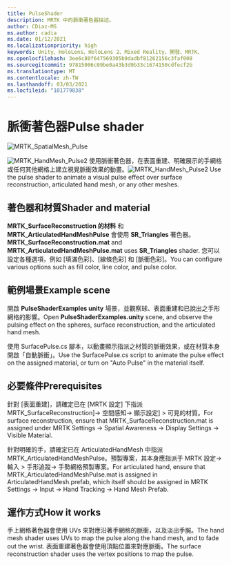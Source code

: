 ```yaml
---
title: PulseShader
description: MRTK 中的脈衝著色器描述。
author: CDiaz-MS
ms.author: cadia
ms.date: 01/12/2021
ms.localizationpriority: high
keywords: Unity、HoloLens、HoloLens 2、Mixed Reality、開發、MRTK、
ms.openlocfilehash: 3ee6c80f647569305b9dadbf81262156c3faf008
ms.sourcegitcommit: 97815006c09be0a43b3d9b33c1674150cdfecf2b
ms.translationtype: MT
ms.contentlocale: zh-TW
ms.lasthandoff: 03/03/2021
ms.locfileid: "101779838"
---
```

# <a name="pulse-shader"></a><span data-ttu-id="ca42f-104">脈衝著色器</span><span class="sxs-lookup"><span data-stu-id="ca42f-104">Pulse shader</span></span>

![MRTK_SpatialMesh_Pulse](https://user-images.githubusercontent.com/13754172/68261851-3489e200-fff6-11e9-9f6c-5574a7dd8db7.gif)

<span data-ttu-id="ca42f-106">![MRTK_HandMesh_Pulse2 ](https://user-images.githubusercontent.com/13754172/68262035-e4f7e600-fff6-11e9-9858-796afd1cabc5.gif) 使用脈衝著色器，在表面重建、明確展示的手網格或任何其他網格上建立視覺脈衝效果的動畫。</span><span class="sxs-lookup"><span data-stu-id="ca42f-106">![MRTK_HandMesh_Pulse2](https://user-images.githubusercontent.com/13754172/68262035-e4f7e600-fff6-11e9-9858-796afd1cabc5.gif) Use the pulse shader to animate a visual pulse effect over surface reconstruction, articulated hand mesh, or any other meshes.</span></span>

## <a name="shader-and-material"></a><span data-ttu-id="ca42f-107">著色器和材質</span><span class="sxs-lookup"><span data-stu-id="ca42f-107">Shader and material</span></span>

<span data-ttu-id="ca42f-108">**MRTK_SurfaceReconstruction 的材料** 和 **MRTK_ArticulatedHandMeshPulse** 會使用 **SR_Triangles** 著色器。</span><span class="sxs-lookup"><span data-stu-id="ca42f-108">**MRTK_SurfaceReconstruction.mat** and **MRTK_ArticulatedHandMeshPulse.mat** uses **SR_Triangles** shader.</span></span> <span data-ttu-id="ca42f-109">您可以設定各種選項，例如 [填滿色彩]、[線條色彩] 和 [脈衝色彩]。</span><span class="sxs-lookup"><span data-stu-id="ca42f-109">You can configure various options such as fill color, line color, and pulse color.</span></span>

## <a name="example-scene"></a><span data-ttu-id="ca42f-110">範例場景</span><span class="sxs-lookup"><span data-stu-id="ca42f-110">Example scene</span></span>

<span data-ttu-id="ca42f-111">開啟 **PulseShaderExamples unity** 場景，並觀察球、表面重建和已說出之手形網格的影響。</span><span class="sxs-lookup"><span data-stu-id="ca42f-111">Open **PulseShaderExamples.unity** scene, and observe the pulsing effect on the spheres, surface reconstruction, and the articulated hand mesh.</span></span>

<span data-ttu-id="ca42f-112">使用 SurfacePulse.cs 腳本，以動畫顯示指派之材質的脈衝效果，或在材質本身開啟「自動脈衝」。</span><span class="sxs-lookup"><span data-stu-id="ca42f-112">Use the SurfacePulse.cs script to animate the pulse effect on the assigned material, or turn on "Auto Pulse" in the material itself.</span></span>

## <a name="prerequisites"></a><span data-ttu-id="ca42f-113">必要條件</span><span class="sxs-lookup"><span data-stu-id="ca42f-113">Prerequisites</span></span>

<span data-ttu-id="ca42f-114">針對 [表面重建]，請確定已在 [MRTK 設定] 下指派 MRTK_SurfaceReconstruction]-> 空間感知-> 顯示設定] > 可見的材質。</span><span class="sxs-lookup"><span data-stu-id="ca42f-114">For surface reconstruction, ensure that MRTK_SurfaceReconstruction.mat is assigned under MRTK Settings -> Spatial Awareness -> Display Settings -> Visible Material.</span></span>

<span data-ttu-id="ca42f-115">針對明確的手，請確定已在 ArticulatedHandMesh 中指派 MRTK_ArticulatedHandMeshPulse。預製專案，其本身應指派于 MRTK 設定-> 輸入 > 手形追蹤-> 手勢網格預製專案。</span><span class="sxs-lookup"><span data-stu-id="ca42f-115">For articulated hand, ensure that MRTK_ArticulatedHandMeshPulse.mat is assigned in ArticulatedHandMesh.prefab, which itself should be assigned in MRTK Settings -> Input -> Hand Tracking -> Hand Mesh Prefab.</span></span>

## <a name="how-it-works"></a><span data-ttu-id="ca42f-116">運作方式</span><span class="sxs-lookup"><span data-stu-id="ca42f-116">How it works</span></span>

<span data-ttu-id="ca42f-117">手上網格著色器會使用 UVs 來對應沿著手網格的脈衝，以及淡出手腕。</span><span class="sxs-lookup"><span data-stu-id="ca42f-117">The hand mesh shader uses UVs to map the pulse along the hand mesh, and to fade out the wrist.</span></span> <span data-ttu-id="ca42f-118">表面重建著色器會使用頂點位置來對應脈衝。</span><span class="sxs-lookup"><span data-stu-id="ca42f-118">The surface reconstruction shader uses the vertex positions to map the pulse.</span></span>
